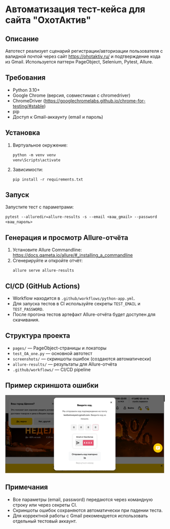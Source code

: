 # Автоматизация тест-кейса для сайта "ОхотАктив"

## Описание
Автотест реализует сценарий регистрации/авторизации пользователя с валидной почтой через сайт https://ohotaktiv.ru/ и подтверждение кода из Gmail. Используется паттерн PageObject, Selenium, Pytest, Allure.

## Требования
- Python 3.10+
- Google Chrome (версия, совместимая с chromedriver)
- ChromeDriver (https://googlechromelabs.github.io/chrome-for-testing/#stable)
- pip
- Доступ к Gmail-аккаунту (email и пароль)

## Установка

1. Виртуальное окружение:
   ```
   python -m venv venv
   venv\Scripts\activate
   ```
2. Зависимости:
   ```
   pip install -r requirements.txt
   ```

## Запуск

Запустите тест с параметрами:
   ```
   pytest --alluredir=allure-results -s --email <ваш_gmail> --password <ваш_пароль>
   ```

## Генерация и просмотр Allure-отчёта
1. Установите Allure Commandline: https://docs.qameta.io/allure/#_installing_a_commandline
2. Сгенерируйте и откройте отчёт:
   ```
   allure serve allure-results
   ```

## CI/CD (GitHub Actions)
- Workflow находится в `.github/workflows/python-app.yml`.
- Для запуска тестов в CI используйте секреты `TEST_EMAIL` и `TEST_PASSWORD`.
- После прогона тестов артефакт Allure-отчёта будет доступен для скачивания.

## Структура проекта
- `pages/` — PageObject-страницы и локаторы
- `test_OA_one.py` — основной автотест
- `screenshots/` — скриншоты ошибок (создаются автоматически)
- `allure-results/` — результаты для Allure-отчёта
- `.github/workflows/` — CI/CD pipeline

## Пример скриншота ошибки
![Пример скриншота ошибки](screenshots/fail.png_20250522_175030.png)

## Примечания
- Все параметры (email, password) передаются через командную строку или через секреты CI.
- Скриншоты ошибок сохраняются автоматически при падении теста.
- Для корректной работы с Gmail рекомендуется использовать отдельный тестовый аккаунт.

